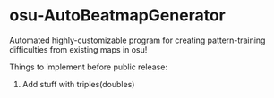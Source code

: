 # osu-AutoBeatmapGenerator
Automated highly-customizable program for creating pattern-training difficulties from existing maps in osu!

Things to implement before public release:  
1) Add stuff with triples(doubles)  
